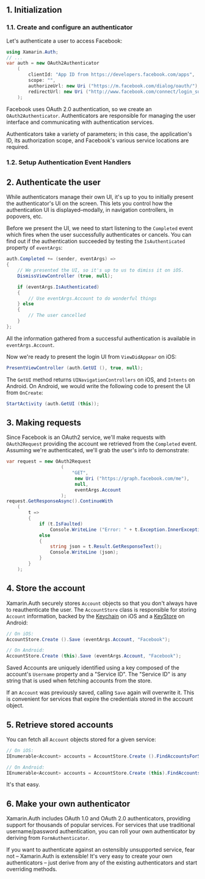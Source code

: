## 1. Initialization

### 1.1. Create and configure an authenticator

Let's authenticate a user to access Facebook:

```csharp
using Xamarin.Auth;
// ...
var auth = new OAuth2Authenticator 
	(
		clientId: "App ID from https://developers.facebook.com/apps",
		scope: "",
		authorizeUrl: new Uri ("https://m.facebook.com/dialog/oauth/"),
		redirectUrl: new Uri ("http://www.facebook.com/connect/login_success.html")
	);
```

Facebook uses OAuth 2.0 authentication, so we create an `OAuth2Authenticator`. 
Authenticators are responsible for managing the user interface and communicating with 
authentication services.

Authenticators take a variety of parameters; in this case, the application's ID, its 
authorization scope, and Facebook's various service locations are required.

### 1.2. Setup Authentication Event Handlers


## 2. Authenticate the user

While authenticators manage their own UI, it's up to you to initially present the 
authenticator's UI on the screen. This lets you control how the authentication UI is 
displayed–modally, in navigation controllers, in popovers, etc.

Before we present the UI, we need to start listening to the `Completed` event which fires 
when the user successfully authenticates or cancels. You can find out if the authentication 
succeeded by testing the `IsAuthenticated` property of `eventArgs`:

```csharp
auth.Completed += (sender, eventArgs) => 
{
	// We presented the UI, so it's up to us to dimiss it on iOS.
	DismissViewController (true, null);

	if (eventArgs.IsAuthenticated) 
	{
		// Use eventArgs.Account to do wonderful things
	} else 
	{
		// The user cancelled
	}
};
```

All the information gathered from a successful authentication is available in 
`eventArgs.Account`.

Now we're ready to present the login UI from `ViewDidAppear` on iOS:

```csharp
PresentViewController (auth.GetUI (), true, null);
```

The `GetUI` method returns `UINavigationControllers` on iOS, and `Intents` on Android. 
On Android, we would write the following code to present the UI from `OnCreate`:

```csharp
StartActivity (auth.GetUI (this));
```



## 3. Making requests

Since Facebook is an OAuth2 service, we'll make requests with `OAuth2Request` providing 
the account we retrieved from the `Completed` event. Assuming we're authenticated, we'll 
grab the user's info to demonstrate:

```csharp
var request = new OAuth2Request 
					(
						"GET",
						 new Uri ("https://graph.facebook.com/me"), 
						 null, 
						 eventArgs.Account
					);
request.GetResponseAsync().ContinueWith 
	(
		t => 
		{
			if (t.IsFaulted)
				Console.WriteLine ("Error: " + t.Exception.InnerException.Message);
			else 
			{
				string json = t.Result.GetResponseText();
				Console.WriteLine (json);
			}
		}
	);
```


## 4. Store the account

Xamarin.Auth securely stores `Account` objects so that you don't always have to reauthenticate 
the user. The `AccountStore` class is responsible for storing `Account` information, backed by 
the 
[Keychain](https://developer.apple.com/library/ios/#documentation/security/Reference/keychainservices/Reference/reference.html) 
on iOS and a [KeyStore](http://developer.android.com/reference/java/security/KeyStore.html) on 
Android:

```csharp
// On iOS:
AccountStore.Create ().Save (eventArgs.Account, "Facebook");

// On Android:
AccountStore.Create (this).Save (eventArgs.Account, "Facebook");
```

Saved Accounts are uniquely identified using a key composed of the account's 
`Username` property and a "Service ID". The "Service ID" is any string that is 
used when fetching accounts from the store.

If an `Account` was previously saved, calling `Save` again will overwrite it. 
This is convenient for services that expire the credentials stored in the account 
object.


## 5. Retrieve stored accounts

You can fetch all `Account` objects stored for a given service:

```csharp
// On iOS:
IEnumerable<Account> accounts = AccountStore.Create ().FindAccountsForService ("Facebook");

// On Android:
IEnumerable<Account> accounts = AccountStore.Create (this).FindAccountsForService ("Facebook");
```

It's that easy.


## 6. Make your own authenticator

Xamarin.Auth includes OAuth 1.0 and OAuth 2.0 authenticators, providing support for thousands 
of popular services. For services that use traditional username/password authentication, you 
can roll your own authenticator by deriving from `FormAuthenticator`.

If you want to authenticate against an ostensibly unsupported service, fear not – Xamarin.Auth 
is extensible! It's very easy to create your own authenticators – just derive from any of the 
existing authenticators and start overriding methods.

